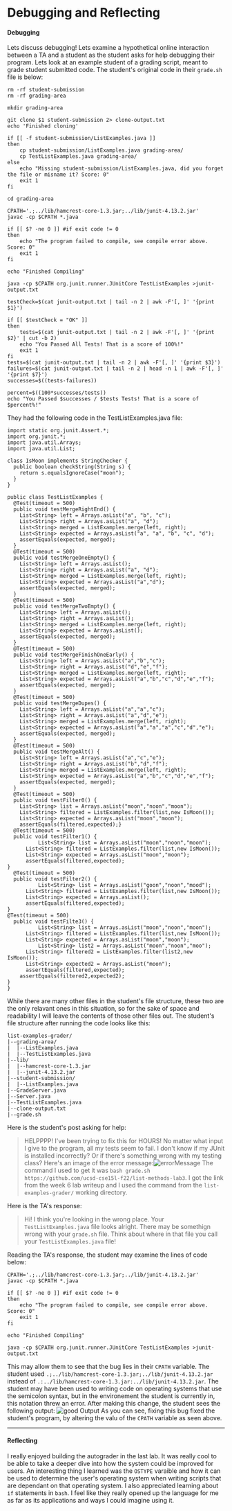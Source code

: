 # Debugging and Reflecting
#### Debugging
Lets discuss debugging! Lets examine a hypothetical online interaction between a TA and a student as the student asks for help debugging their program. Lets look at an example student of a grading script, meant to grade student submitted code. The student's original code in their `grade.sh` file is below:
```
rm -rf student-submission
rm -rf grading-area

mkdir grading-area

git clone $1 student-submission 2> clone-output.txt
echo 'Finished cloning'

if [[ -f student-submission/ListExamples.java ]] 
then
    cp student-submission/ListExamples.java grading-area/
    cp TestListExamples.java grading-area/
else
    echo "Missing student-submission/ListExamples.java, did you forget the file or misname it? Score: 0"
    exit 1
fi

cd grading-area

CPATH='.;../lib/hamcrest-core-1.3.jar;../lib/junit-4.13.2.jar'
javac -cp $CPATH *.java 

if [[ $? -ne 0 ]] #if exit code != 0
then
    echo "The program failed to compile, see compile error above. Score: 0"
    exit 1
fi

echo "Finished Compiling"

java -cp $CPATH org.junit.runner.JUnitCore TestListExamples >junit-output.txt

testCheck=$(cat junit-output.txt | tail -n 2 | awk -F'[, ]' '{print $1}')

if [[ $testCheck = "OK" ]]
then
    tests=$(cat junit-output.txt | tail -n 2 | awk -F'[, ]' '{print $2}' | cut -b 2)
    echo "You Passed All Tests! That is a score of 100%!"
    exit 1
fi
tests=$(cat junit-output.txt | tail -n 2 | awk -F'[, ]' '{print $3}')
failures=$(cat junit-output.txt | tail -n 2 | head -n 1 | awk -F'[, ]' '{print $7}')
successes=$((tests-failures))

percent=$((100*successes/tests))
echo "You Passed $successes / $tests Tests! That is a score of $percent%!"
```
They had the following code in the TestListExamples.java file:
```
import static org.junit.Assert.*;
import org.junit.*;
import java.util.Arrays;
import java.util.List;

class IsMoon implements StringChecker {
  public boolean checkString(String s) {
    return s.equalsIgnoreCase("moon");
  }
}

public class TestListExamples {
  @Test(timeout = 500)
  public void testMergeRightEnd() {
    List<String> left = Arrays.asList("a", "b", "c");
    List<String> right = Arrays.asList("a", "d");
    List<String> merged = ListExamples.merge(left, right);
    List<String> expected = Arrays.asList("a", "a", "b", "c", "d");
    assertEquals(expected, merged);
  }
  @Test(timeout = 500)
  public void testMergeOneEmpty() {
    List<String> left = Arrays.asList();
    List<String> right = Arrays.asList("a", "d");
    List<String> merged = ListExamples.merge(left, right);
    List<String> expected = Arrays.asList("a","d");
    assertEquals(expected, merged);
  }
  @Test(timeout = 500)
  public void testMergeTwoEmpty() {
    List<String> left = Arrays.asList();
    List<String> right = Arrays.asList();
    List<String> merged = ListExamples.merge(left, right);
    List<String> expected = Arrays.asList();
    assertEquals(expected, merged);
  }
  @Test(timeout = 500)
  public void testMergeFinishOneEarly() {
    List<String> left = Arrays.asList("a","b","c");
    List<String> right = Arrays.asList("d","e","f");
    List<String> merged = ListExamples.merge(left, right);
    List<String> expected = Arrays.asList("a","b","c","d","e","f");
    assertEquals(expected, merged);
  }
  @Test(timeout = 500)
  public void testMergeDupes() {
    List<String> left = Arrays.asList("a","a","c");
    List<String> right = Arrays.asList("a","d","e");
    List<String> merged = ListExamples.merge(left, right);
    List<String> expected = Arrays.asList("a","a","a","c","d","e");
    assertEquals(expected, merged);
  }
  @Test(timeout = 500)
  public void testMergeAlt() {
    List<String> left = Arrays.asList("a","c","e");
    List<String> right = Arrays.asList("b","d","f");
    List<String> merged = ListExamples.merge(left, right);
    List<String> expected = Arrays.asList("a","b","c","d","e","f");
    assertEquals(expected, merged);
  }
  @Test(timeout = 500)
  public void testFilter0() {
	List<String> list = Arrays.asList("moon","noon","moon");
	List<String> filtered = ListExamples.filter(list,new IsMoon());
	List<String> expected = Arrays.asList("moon","moon");
	assertEquals(filtered,expected);}
  @Test(timeout = 500)
  public void testFilter1() {
    	  List<String> list = Arrays.asList("moon","noon","moon");
	  List<String> filtered = ListExamples.filter(list,new IsMoon());
	  List<String> expected = Arrays.asList("moon","moon");
	  assertEquals(filtered,expected);
}
  @Test(timeout = 500)
  public void testFilter2() {
    	  List<String> list = Arrays.asList("goon","noon","mood");
	  List<String> filtered = ListExamples.filter(list,new IsMoon());
	  List<String> expected = Arrays.asList();
	  assertEquals(filtered,expected);
}
@Test(timeout = 500)
  public void testFilte3() {
    	  List<String> list = Arrays.asList("moon","noon","moon");
	  List<String> filtered = ListExamples.filter(list,new IsMoon());
	  List<String> expected = Arrays.asList("moon","moon");
    	  List<String> list2 = Arrays.asList("moon","noon","moo");
	  List<String> filtered2 = ListExamples.filter(list2,new IsMoon());
	  List<String> expected2 = Arrays.asList("moon");
	  assertEquals(filtered,expected);
    assertEquals(filtered2,expected2);
}
}
```
While there are many other files in the student's file structure, these two are the only relavant ones in this situation, so for the sake of space and readability I will leave the contents of those other files out.
The student's file structure after running the code looks like this:
```
list-examples-grader/
|--grading-area/
|  |--ListExamples.java
|  |--TestListExamples.java
|--lib/
|  |--hamcrest-core-1.3.jar
|  |--junit-4.13.2.jar
|--student-submission/
|  |--ListExamples.java
|--GradeServer.java
|--Server.java
|--TestListExamples.java
|--clone-output.txt
|--grade.sh
```
Here is the student's post asking for help:
> HELPPPP! I've been trying to fix this for HOURS! No matter what input I give to the program, all my tests seem to fail. I don't know if my JUnit is installed incorrectly? Or if there's something wrong with my testing class? Here's an image of the error message:![errorMessage](ErrorOutPut9.png) The command I used to get it was `bash grade.sh https://github.com/ucsd-cse15l-f22/list-methods-lab3`. I got the link from the week 6 lab writeup and I used the command from the `list-examples-grader/` working directory.	

Here is the TA's response:		
> Hi! I think you're looking in the wrong place. Your `TestListExamples.java` file looks alright. There may be somethign wrong with your `grade.sh` file. Think about where in that file you call your `TestListExamples.java` file!

Reading the TA's response, the student may examine the lines of code below:
```
CPATH='.;../lib/hamcrest-core-1.3.jar;../lib/junit-4.13.2.jar'
javac -cp $CPATH *.java 

if [[ $? -ne 0 ]] #if exit code != 0
then
    echo "The program failed to compile, see compile error above. Score: 0"
    exit 1
fi

echo "Finished Compiling"

java -cp $CPATH org.junit.runner.JUnitCore TestListExamples >junit-output.txt
```
This may allow them to see that the bug lies in their `CPATH` variable. The student used `.;../lib/hamcrest-core-1.3.jar;../lib/junit-4.13.2.jar` instead of `.:../lib/hamcrest-core-1.3.jar:../lib/junit-4.13.2.jar`. The student may have been used to writing code on operating systems that use the semicolon syntax, but in the environement the student is currently in, this notation threw an error. After making this change, the student sees the following output:
![good Output](goodOutPut9.png)
As you can see, fixing this bug fixed the student's program, by altering the valu of the `CPATH` variable as seen above.

---
#### Reflecting
I really enjoyed building the autograder in the last lab. It was really cool to be able to take a deeper dive into how the system could be improved for users. An interesting thing I learned was the `OSTYPE` varaible and how it can be used to determine the user's operating system when writing scripts that are dependant on that operating system. I also appreciated learning about `if` statements in `bash`. I feel like they really opened up the language for me as far as its applications and ways I could imagine using it.
